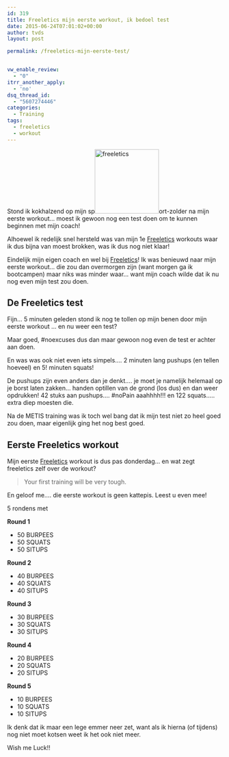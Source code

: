 ```yaml
---
id: 319
title: Freeletics mijn eerste workout, ik bedoel test
date: 2015-06-24T07:01:02+00:00
author: tvds
layout: post

permalink: /freeletics-mijn-eerste-test/


vw_enable_review:
  - "0"
itrr_another_apply:
  - 'no'
dsq_thread_id:
  - "5607274446"
categories:
  - Training
tags:
  - freeletics
  - workout
---
```

Stond ik kokhalzend op mijn sp<img class="alignleft wp-image-309 size-thumbnail" src="https://40enfit.resultants-e.nl/2015/06/11043192_1612083052358952_6589216528253545437_n-150x150.png" alt="freeletics" width="150" height="150" srcset="https://40enfit.resultants-e.nl/2015/06/11043192_1612083052358952_6589216528253545437_n-150x150.png 150w, https://40enfit.resultants-e.nl/2015/06/11043192_1612083052358952_6589216528253545437_n-80x80.png 80w, https://40enfit.resultants-e.nl/2015/06/11043192_1612083052358952_6589216528253545437_n-360x360.png 360w" sizes="(max-width: 150px) 100vw, 150px" />ort-zolder na mijn eerste workout&#8230; moest ik gewoon nog een test doen om te kunnen beginnen met mijn coach!

Alhoewel ik redelijk snel hersteld was van mijn 1e [Freeletics](https://www.freeletics.com/r/6595686) workouts waar ik dus bijna van moest brokken, was ik dus nog niet klaar!<!--more-->

Eindelijk mijn eigen coach en wel bij [Freeletics](https://www.freeletics.com/r/6595686)! Ik was benieuwd naar mijn eerste workout&#8230; die zou dan overmorgen zijn (want morgen ga ik bootcampen) maar niks was minder waar&#8230; want mijn coach wilde dat ik nu nog even mijn test zou doen.

## De Freeletics test

Fijn&#8230; 5 minuten geleden stond ik nog te tollen op mijn benen door mijn eerste workout &#8230; en nu weer een test?

Maar goed, #noexcuses dus dan maar gewoon nog even de test er achter aan doen.

En was was ook niet even iets simpels&#8230;. 2 minuten lang pushups (en tellen hoeveel) en 5! minuten squats!

De pushups zijn even anders dan je denkt&#8230;. je moet je namelijk helemaal op je borst laten zakken&#8230; handen optillen van de grond (los dus) en dan weer opdrukken! 42 stuks aan pushups&#8230;. #noPain aaahhhh!!! en 122 squats&#8230;.. extra diep moesten die.

Na de METIS training was ik toch wel bang dat ik mijn test niet zo heel goed zou doen, maar eigenlijk ging het nog best goed.

## Eerste Freeletics workout

Mijn eerste [Freeletics](https://www.freeletics.com/r/6595686) workout is dus pas donderdag&#8230; en wat zegt freeletics zelf over de workout?

> Your first training will be very tough.

En geloof me&#8230;. die eerste workout is geen kattepis. Leest u even mee!

5 rondens met
  
**Round 1**

  * 50 BURPEES
  * 50 SQUATS
  * 50 SITUPS

**Round 2**

  * 40 BURPEES
  * 40 SQUATS
  * 40 SITUPS

**Round 3**

  * 30 BURPEES
  * 30 SQUATS
  * 30 SITUPS

**Round 4**

  * 20 BURPEES
  * 20 SQUATS
  * 20 SITUPS

**Round 5**

  * 10 BURPEES
  * 10 SQUATS
  * 10 SITUPS

Ik denk dat ik maar een lege emmer neer zet, want als ik hierna (of tijdens) nog niet moet kotsen weet ik het ook niet meer.

Wish me Luck!!